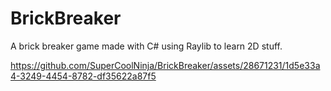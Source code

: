 # BrickBreaker
A brick breaker game made with C# using Raylib to learn 2D stuff.



https://github.com/SuperCoolNinja/BrickBreaker/assets/28671231/1d5e33a4-3249-4454-8782-df35622a87f5

